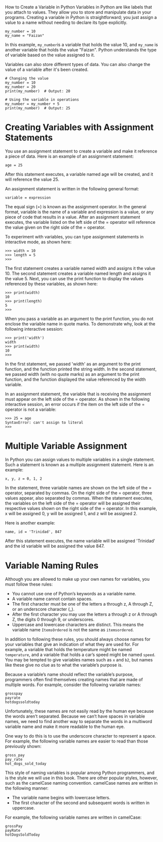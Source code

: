 How to Create a Variable in Python
Variables in Python are like labels that you attach to values. They allow you to store and manipulate data in your programs. Creating a variable in Python is straightforward; you just assign a value to a name without needing to declare its type explicitly.

```
my_number = 10
my_name = "Faizan"
```

In this example, ```my_number```is a variable that holds the value 10, and ```my_name``` is another variable that holds the value "Faizan". Python understands the type of variable based on the value assigned to it.

Variables can also store different types of data. You can also change the value of a variable after it's been created.
```
# Changing the value
my_number = 10
my_number = 20
print(my_number)  # Output: 20

# Using the variable in operations
my_number = my_number + 5
print(my_number)  # Output: 25
```

Creating Variables with Assignment Statements
==============================================
You use an assignment statement to create a variable and make it reference a piece of data. Here is an example of an assignment statement:
```
age = 25
``` 
After this statement executes, a variable named age will be created, and it will reference the value 25. 

An assignment statement is written in the following general format:
```
variable = expression
```
The equal sign (=) is known as the assignment operator. In the general format, variable is the name of a variable and expression is a value, or any piece of code that results in a value. After an assignment statement executes, the variable listed on the left side of the = operator will reference the value given on the right side of the = operator.

To experiment with variables, you can type assignment statements in interactive mode, as shown here:
```
>>> width = 10 
>>> length = 5 
>>>
``` 
The first statement creates a variable named width and assigns it the value 10. The second statement creates a variable named length and assigns it the value 5. Next, you can use the print function to display the values referenced by these variables, as shown here:
```
>>> print(width) 
10 
>>> print(length) 
5 
>>>
``` 
When you pass a variable as an argument to the print function, you do not enclose the variable name in quote marks. To demonstrate why, look at the following interactive session:
```
>>> print('width') 
width 
>>> print(width) 
10 
>>>
``` 
In the first statement, we passed 'width' as an argument to the print function, and the function printed the string width. In the second statement, we passed width (with no quote marks) as an argument to the print function, and the function displayed the value referenced by the width variable.

In an assignment statement, the variable that is receiving the assignment must appear on the left side of the = operator. As shown in the following interactive session, an error occurs if the item on the left side of the = operator is not a variable:
```
>>> 25 = age
SyntaxError: can't assign to literal
>>>
```
Multiple Variable Assignment
============================
In Python you can assign values to multiple variables in a single statement. Such a statement is known as a multiple assignment statement. Here is an example:
```
x, y, z = 0, 1, 2 
```
In the statement, three variable names are shown on the left side of the = operator, separated by commas. On the right side of the = operator, three values appear, also separated by commas. When the statement executes, the variables on the left side of the = operator will be assigned their respective values shown on the right side of the = operator. In this example, x will be assigned 0, y will be assigned 1, and z will be assigned 2.

Here is another example:
```
name, id = 'Trinidad', 847
```
After this statement executes, the name variable will be assigned 'Trinidad' and the id variable will be assigned the value 847.

Variable Naming Rules
======================
Although you are allowed to make up your own names for variables, you must follow these rules:

- You cannot use one of Python’s keywords as a variable name.
- A variable name cannot contain spaces.
- The first character must be one of the letters a through z, A through Z, or an underscore character (_).
- After the first character you may use the letters a through z or A through Z, the digits 0 through 9, or underscores.
- Uppercase and lowercase characters are distinct. This means the variable name ```ItemsOrdered``` is not the same as ```itemsordered```.

In addition to following these rules, you should always choose names for your variables that give an indication of what they are used for. For example, a variable that holds the temperature might be named ```temperature```, and a variable that holds a car’s speed might be named ```speed```. You may be tempted to give variables names such as ```x``` and ```b2```, but names like these give no clue as to what the variable’s purpose is.

Because a variable’s name should reflect the variable’s purpose, programmers often find themselves creating names that are made of multiple words. For example, consider the following variable names:
```
grosspay 
payrate 
hotdogssoldtoday
```
Unfortunately, these names are not easily read by the human eye because the words aren’t separated. Because we can’t have spaces in variable names, we need to find another way to separate the words in a multiword variable name and make it more readable to the human eye.

One way to do this is to use the underscore character to represent a space. For example, the following variable names are easier to read than those previously shown:
```
gross_pay 
pay_rate 
hot_dogs_sold_today 
```
This style of naming variables is popular among Python programmers, and is the style we will use in this book. There are other popular styles, however, such as the camelCase naming convention. camelCase names are written in the following manner:

- The variable name begins with lowercase letters.
- The first character of the second and subsequent words is written in uppercase.



For example, the following variable names are written in camelCase:
```
grossPay 
payRate 
hotDogsSoldToday
```
